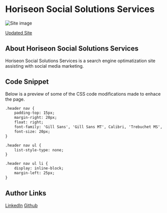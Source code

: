 # Horiseon Social Solutions Services
![Site image](./assets/images/Screen%20Shot%202022-09-21%20at%205.21.02%20PM.png)

[Updated Site](https://senaygebrat.github.io/Horiseon-access/)

## About Horiseon Social Solutions Services 
Horiseon Social Solutions Services is a search engine optimatization site assisting with social media marketing.

## Code Snippet
Below is a preview of some of the CSS code modifications made to enhace the page.

``` html
.header nav {
    padding-top: 15px;
    margin-right: 20px;
    float: right;
    font-family: 'Gill Sans', 'Gill Sans MT', Calibri, 'Trebuchet MS', sans-serif;
    font-size: 20px;
}

.header nav ul {
    list-style-type: none;
}

.header nav ul li {
    display: inline-block;
    margin-left: 25px;
}
```

## Author Links
[LinkedIn](https://www.linkedin.com/in/senay-gebrat-566b78250/)
[Github](https://github.com/senaygebrat)